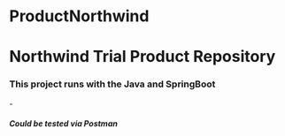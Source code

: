 # ProductNorthwind

<h1>Northwind Trial Product Repository</h1>
<h3>This project runs with the Java and SpringBoot</h3>
- <h5>Could be tested via Postman </h5>
